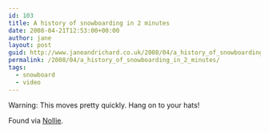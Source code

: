 ```yaml
---
id: 103
title: A history of snowboarding in 2 minutes
date: 2008-04-21T12:53:00+00:00
author: jane
layout: post
guid: http://www.janeandrichard.co.uk/2008/04/a_history_of_snowboarding_in_2_minutes
permalink: /2008/04/a_history_of_snowboarding_in_2_minutes/
tags:
  - snowboard
  - video
---
```

Warning: This moves pretty quickly. Hang on to your hats!



Found via [Nollie](http://www.nollie.tv).